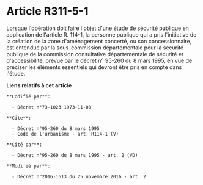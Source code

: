 # Article R311-5-1

Lorsque l'opération doit faire l'objet d'une étude de sécurité publique en application de l'article R. 114-1, la personne
publique qui a pris l'initiative de la création de la zone d'aménagement concerté, ou son concessionnaire, est entendue par
la sous-commission départementale pour la sécurité publique de la commission consultative départementale de sécurité et
d'accessibilité, prévue par le décret n° 95-260 du 8 mars 1995, en vue de préciser les éléments essentiels qui devront être
pris en compte dans l'étude.

**Liens relatifs à cet article**

	**Codifié par**:

	  - Décret n°73-1023 1973-11-08

	**Cite**:

	  - Décret n°95-260 du 8 mars 1995
	  - Code de l'urbanisme - art. R114-1 (V)

	**Cité par**:

	  - Décret n°95-260 du 8 mars 1995 - art. 2 (VD)

	**Modifié par**:

	  - Décret n°2016-1613 du 25 novembre 2016 - art. 2
